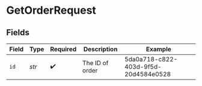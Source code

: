 # GetOrderRequest


## Fields

| Field                                | Type                                 | Required                             | Description                          | Example                              |
| ------------------------------------ | ------------------------------------ | ------------------------------------ | ------------------------------------ | ------------------------------------ |
| `id`                                 | *str*                                | :heavy_check_mark:                   | The ID of order                      | 5da0a718-c822-403d-9f5d-20d4584e0528 |